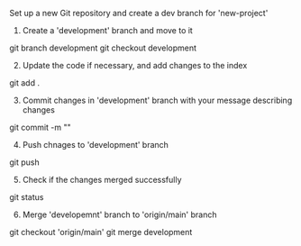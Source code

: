 Set up a new Git repository and create a dev branch for 'new-project'

1. Create a 'development' branch and move to it

git branch development
git checkout development

2. Update the code if necessary, and add changes to the index

git add .

3. Commit changes in 'development' branch with your message describing changes

git commit -m "<your message>"

4. Push chnages to 'development' branch

git push

5. Check if the changes merged successfully

git status

6. Merge 'developemnt' branch to 'origin/main' branch

git checkout 'origin/main'
git merge development
